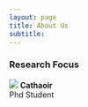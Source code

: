 ```yaml
---
layout: page
title: About Us
subtitle: 
---
```




### Research Focus

![](https://images.ctfassets.net/hrltx12pl8hq/2TRIFRwcjrTuNprkTQHVxs/088159eb8e811aaac789c24701d7fdb1/LP_image.jpg?fit=fill&w=632&h=354&fm=webp)
**Cathaoir**  
Phd Student 
